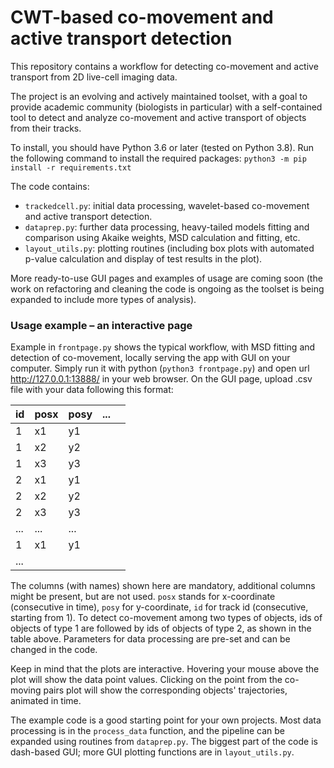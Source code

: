  # CWT-based co-movement and active transport detection
 
This repository contains a workflow for detecting co-movement and active transport from 2D live-cell imaging data.

The project is an evolving and actively maintained toolset, with a goal to provide academic community 
(biologists in particular) with a self-contained tool to detect and analyze co-movement and active transport of objects from their tracks.

To install, you should have Python 3.6 or later (tested on Python 3.8). 
Run the following command to install the required packages:
`python3 -m pip install -r requirements.txt`

The code contains:
- `trackedcell.py`: initial data processing, wavelet-based co-movement and active transport detection.
- `dataprep.py`: further data processing, heavy-tailed models fitting and comparison using Akaike weights, MSD calculation and fitting, etc.
- `layout_utils.py`: plotting routines (including box plots with automated p-value calculation and display of test results in the plot).

More ready-to-use GUI pages and examples of usage are coming soon (the work on refactoring and cleaning the code is ongoing as the toolset is being expanded to include more types of analysis).

### Usage example – an interactive page
Example in `frontpage.py` shows the typical workflow, with MSD fitting and detection of co-movement,
locally serving the app with GUI on your computer.
Simply run it with python (`python3 frontpage.py`) and open url http://127.0.0.1:13888/ in your web browser.
On the GUI page, upload .csv file with your data following this format:

| id  | posx | posy | ... |   |
|-----|------|------|-----|---|
| 1   | x1   | y1   |     |   |
| 1   | x2   | y2   |     |   |
| 1   | x3   | y3   |     |   |
| 2   | x1   | y1   |     |   |
| 2   | x2   | y2   |     |   |
| 2   | x3   | y3   |     |   |
| ... | ...  | ...  |     |   |
| 1   | x1   | y1   |     |   |
| ... |      |      |     |   |

The columns (with names) shown here are mandatory, additional columns might be present, but are not used.
`posx` stands for x-coordinate (consecutive in time), `posy` for y-coordinate, `id` for track id (consecutive, starting from 1).
To detect co-movement among two types of objects, ids of objects of type 1 are followed by ids of objects of type 2, 
as shown in the table above. Parameters for data processing are pre-set and can be changed in the code.

Keep in mind that the plots are interactive. Hovering your mouse above the plot will show the data point values. 
Clicking on the point from the co-moving pairs plot will show the corresponding objects' trajectories, animated in time.

The example code is a good starting point for your own projects. Most data processing is in the `process_data` function, 
and the pipeline can be expanded using routines from `dataprep.py`. The biggest part of the code is dash-based GUI; more 
GUI plotting functions are in `layout_utils.py`.

